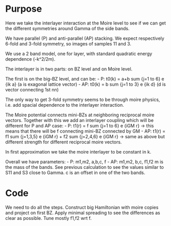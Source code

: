 # Purpose
Here we take the interlayer interaction at the Moire level to see if we can get the different symmetries around Gamma
of the side bands.

We have parallel (P) and anti-parallel (AP) stacking. We expect respectively 6-fold and 3-fold symmetry, so images of 
samples 11 and 3.

We use a 2 band model, one for layer, with standard quadratic energy dependence (-k^2/2m).

The interlayer is in two parts: on BZ level and on Moire level.

The first is on the big-BZ level, and can be:
    - P:  t0(k) = a+b sum {j=1 to 6} e {ik a}   (a is exagonal lattice vector)
    - AP: t0(k) = b sum {j=1 to 3} e {ik d} (d is vector connecting 1st nn)

The only way to get 3-fold symmetry seems to be through moire physics, i.e. add spacial dependence to the interlayer
interaction. 

The Moire potential connects mini-BZs at neighboring reciprocal moire vectors. Together with this we add an interlayer
coupling which will be different for P and AP case:
    - P:  t1(r) = f sum {j=1 to 6} e {iGM r} -> this means that there will be f connecting mini-BZ connected by GM
    - AP: t1(r) = f1 sum {j=1,3,5} e {iGM r} + f2 sum {j=2,4,6} e {iGM r} -> same as above but different strength 
        for different reciprocal moire vectors.

In first approximation we take the moire interlayer to be constant in k.

Overall we have parameters: 
    - P:  m1,m2, a,b,c, f
    - AP: m1,m2, b,c,   f1,f2
m is the mass of the bands. See previous calculation to see the values similar to S11 and S3 close to Gamma.
c is an offset in one of the two bands.

# Code
We need to do all the steps. Construct big Hamiltonian with moire copies and project on first BZ.
Apply minimal spreading to see the differences as clear as possible.
Tune mostly f1,f2 wrt f.

